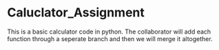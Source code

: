 # Caluclator_Assignment

This is a basic calculator code in python.
The collaborator will add each function through a seperate branch and then we will merge it altogether.
